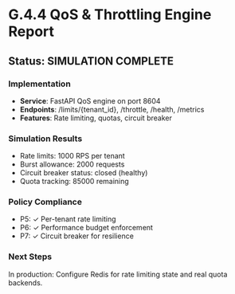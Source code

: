# G.4.4 QoS & Throttling Engine Report

## Status: SIMULATION COMPLETE

### Implementation
- **Service**: FastAPI QoS engine on port 8604
- **Endpoints**: /limits/{tenant_id}, /throttle, /health, /metrics
- **Features**: Rate limiting, quotas, circuit breaker

### Simulation Results
- Rate limits: 1000 RPS per tenant
- Burst allowance: 2000 requests
- Circuit breaker status: closed (healthy)
- Quota tracking: 85000 remaining

### Policy Compliance
- P5: ✓ Per-tenant rate limiting
- P6: ✓ Performance budget enforcement
- P7: ✓ Circuit breaker for resilience

### Next Steps
In production: Configure Redis for rate limiting state and real quota backends.